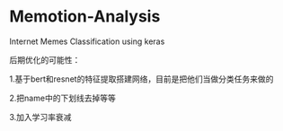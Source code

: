 # Memotion-Analysis
Internet Memes Classification using keras

后期优化的可能性：

1.基于bert和resnet的特征提取搭建网络，目前是把他们当做分类任务来做的

2.把name中的下划线去掉等等

3.加入学习率衰减

